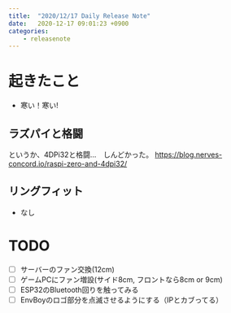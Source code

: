 ```yaml
---
title:  "2020/12/17 Daily Release Note"
date:   2020-12-17 09:01:23 +0900
categories:
	- releasenote
---
```

# 起きたこと

* 寒い！寒い!

## ラズパイと格闘

というか、4DPi32と格闘…　しんどかった。
https://blog.nerves-concord.io/raspi-zero-and-4dpi32/

## リングフィット

* なし

# TODO 

- [ ] サーバーのファン交換(12cm)
- [ ] ゲームPCにファン増設(サイド8cm, フロントなら8cm or 9cm)
- [ ] ESP32のBluetooth回りを触ってみる
- [ ] EnvBoyのロゴ部分を点滅させるようにする（IPとカブってる）